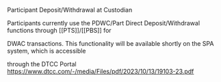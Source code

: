 Participant Deposit/Withdrawal at Custodian

Participants currently use the PDWC/Part Direct Deposit/Withdrawal functions through [[PTS]]/[[PBS]] for

DWAC transactions. This functionality will be available shortly on the SPA system, which is accessible

through the DTCC Portal
https://www.dtcc.com/-/media/Files/pdf/2023/10/13/19103-23.pdf